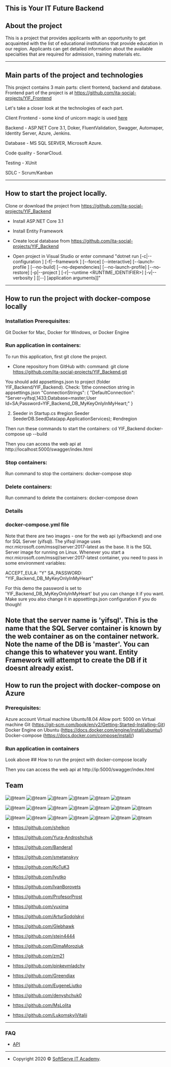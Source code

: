 ## This is Your IT Future Backend

## About the project

This is a project that provides applicants with an opportunity to get acquainted with the list of educational institutions that provide education in our region. Applicants can get detailed information about the available specialties that are required for admission, training materials etc.

---

## Main parts of the project and technologies

This project contains 3 main parts: client frontend, backend and database. Frontend part of the project is at https://github.com/ita-social-projects/YIF_Frontend

Let's take a closer look at the technologies of each part.

Client Frontend - some kind of unicorn magic is used [here](https://github.com/ita-social-projects/YIF_Frontend)

Backend - ASP.NET Core 3.1, Doker, FluentValidation, Swagger, Automaper, Identity Server, Azure, Jenkins.

Database - MS SQL SERVER, Microsoft Azure.

Code quality - SonarCloud.

Testing - XUnit

SDLC - Scrum/Kanban

---

## How to start the project locally.


Clone or download the project from https://github.com/ita-social-projects/YIF_Backend

* Install ASP.NET Core 3.1

* Install Entity Framework

* Create local database from https://github.com/ita-social-projects/YIF_Backend

* Open project in Visual Studio or enter command "dotnet run 
    [-c|--configuration <CONFIGURATION>] [-f|--framework <FRAMEWORK>]
    [--force] [--interactive] 
    [--launch-profile <NAME>] [--no-build]
    [--no-dependencies] [--no-launch-profile] 
    [--no-restore] [-p|--project <PATH>] 
    [-r|--runtime <RUNTIME_IDENTIFIER>] [-v|--verbosity <LEVEL>] 
    [[--] [application arguments]]"

---

## How to run the project with docker-compose locally

### Installation Prerequisites:
Git
Docker for Mac, Docker for Windows, or Docker Engine

### Run application in containers:
To run this application, first git clone the project.
* Clone repository from GitHub with:
command:
 git clone https://github.com/ita-social-projects/YIF_Backend.git

You should add appsettings.json to project (folder YIF_Backend/YIF_Backend). 
Check: 
1)the connection string in appsettings.json
"ConnectionStrings": {
    "DefaultConnection": "Server=yifsql,1433;Database=master;User Id=SA;Password=YIF_Backend_DB_MyKeyOnlyInMyHeart;"
  }
  
2) Seeder in Startup.cs
#region Seeder
SeederDB.SeedData(app.ApplicationServices);
#endregion

Then run these commands to start the containers:
 cd YIF_Backend
 docker-compose up --build

Then you can access the web api at http://localhost:5000/swagger/index.html

### Stop containers:
Run command to stop the containers:
 docker-compose stop
 
### Delete containers:
Run command to delete the containers:
 docker-compose down

### Details
### docker-compose.yml file
Note that there are two images - one for the web api (yifbackend) and one for SQL Server (yifsql). The yifsql image uses mcr.microsoft.com/mssql/server:2017-latest as the base. It is the SQL Server image for running on Linux. Whenever you start a mcr.microsoft.com/mssql/server:2017-latest container, you need to pass in some environment variables:

ACCEPT_EULA: "Y"
SA_PASSWORD: "YIF_Backend_DB_MyKeyOnlyInMyHeart" 

For this demo the password is set to 'YIF_Backend_DB_MyKeyOnlyInMyHeart' but you can change it if you want. Make sure you also change it in appsettings.json configuration if you do though!

Note that the server name is 'yifsql'. This is the name that the SQL Server container is known by the web container as on the container network. 
Note the name of the DB is 'master'. You can change this to whatever you want. Entity Framework will attempt to create the DB if it doesnt already exist.
---

## How to run the project with docker-compose on Azure

### Prerequisites:
Azure account
Virtual machine Ubuntu18.04
Allow port: 5000 on Virtual machine
Git (https://git-scm.com/book/en/v2/Getting-Started-Installing-Git)
Docker Engine on Ubuntu (https://docs.docker.com/engine/install/ubuntu/)
Docker-compose (https://docs.docker.com/compose/install/)

### Run application in containers
Look above ## How to run the project with docker-compose locally

Then you can access the web api at http://ip:5000/swagger/index.html

## Team

![@team](https://avatars.githubusercontent.com/u/34924839?s=200&u=c698ded4b7aa4c34491d39b76fb0b7d2436d26e6&v=4)
![@team](https://avatars.githubusercontent.com/u/42476974?s=200&u=b49aa4ca49046de0c87c82da6d48cc37ac08a170&v=4)
![@team](https://avatars.githubusercontent.com/u/44744677?s=200&u=0b6a5ad0c6e7712a53c4ff2c42a24e2aeb0c34a3&v=4)
![@team](https://avatars.githubusercontent.com/u/52170310?s=200&v=4)
![@team](https://avatars.githubusercontent.com/u/55939463?s=200&v=4)
![@team](https://avatars.githubusercontent.com/u/16308549?s=200&u=48b55feed8dad680a02c1633efff050ccfb1ebb2&v=4)

![@team](https://avatars.githubusercontent.com/u/78746301?s=200&u=30423308506a96a6943b287113bb8f6ec3c76ded&v=4)
![@team](https://avatars.githubusercontent.com/u/56673817?s=200&u=f1324d56227074f2c38c314f5a316a2a827a7be4&v=4)
![@team](https://avatars.githubusercontent.com/u/48133795?s=200&u=2a5419941d325d551f95331c953b2ed5add3bf1e&v=4)
![@team](https://avatars.githubusercontent.com/u/62856840?s=200&u=3efd2de912e9adc9ed80036c0b2ded59628d0e90&v=4)
![@team](https://avatars.githubusercontent.com/u/31737653?s=200&v=4)
![@team](https://avatars.githubusercontent.com/u/61685799?v=4&s=200)
![@team](https://avatars.githubusercontent.com/u/73486410?v=4&s=200)

![@team](https://avatars.githubusercontent.com/u/54326631?v=4&s=200)
![@team](https://avatars.githubusercontent.com/u/49400214?v=4&s=200)
![@team](https://avatars.githubusercontent.com/u/51949505?v=4&s=200)
![@team](https://avatars.githubusercontent.com/u/35916945?v=4&s=200)
![@team](https://avatars.githubusercontent.com/u/51949879?v=4&s=200)
![@team](https://avatars.githubusercontent.com/u/58307006?v=4&s=200)
![@team](https://avatars.githubusercontent.com/u/83704219?v=4&s=200)

- https://github.com/shelkon
- https://github.com/Yura-Androshchuk
- https://github.com/Bandera1
- https://github.com/smetanskyy
- https://github.com/KoTuK3
- https://github.com/lyutko

- https://github.com/IvanBorovets
- https://github.com/ProfesorProst
- https://github.com/yuxima
- https://github.com/ArturSodolskyi
- https://github.com/Glebhawk
- https://github.com/stein4444
- https://github.com/DimaMoroziuk

- https://github.com/zm21
- https://github.com/pinkevmladchy
- https://github.com/Greendiax
- https://github.com/EugeneLiutko
- https://github.com/denyshchuk0
- https://github.com/MsLolita
- https://github.com/LukomskyiVitalii

---

### FAQ

- [API](https://drive.google.com/file/d/1f2wuhrevAdIz-Cs4wZ8GyCOvNELu0gXr/view?usp=sharing)

---

- Copyright 2020 © <a href="https://softserve.academy/" target="_blank"> SoftServe IT Academy</a>.
